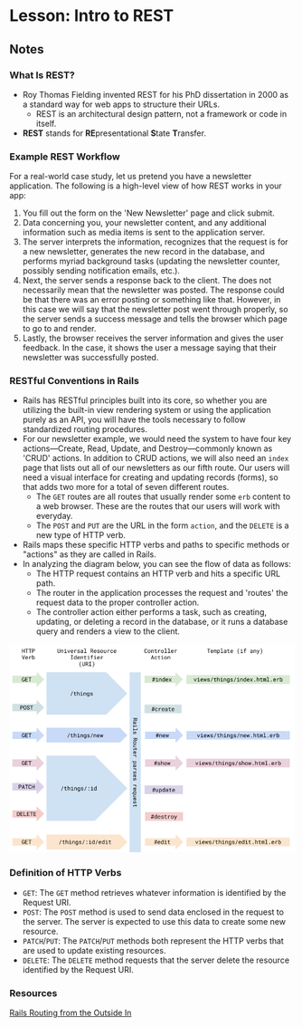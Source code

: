 # Lesson: Intro to REST

## Notes

### What Is REST?

- Roy Thomas Fielding invented REST for his PhD dissertation in 2000 as a standard way for web apps to structure their URLs.
  - REST is an architectural design pattern, not a framework or code in itself.
- **REST** stands for **RE**presentational **S**tate **T**ransfer.

### Example REST Workflow

For a real-world case study, let us pretend you have a newsletter application. The following is a high-level view of how REST works in your app:

1. You fill out the form on the 'New Newsletter' page and click submit.
2. Data concerning you, your newsletter content, and any additional information such as media items is sent to the application server.
3. The server interprets the information, recognizes that the request is for a new newsletter, generates the new record in the database, and performs myriad background tasks (updating the newsletter counter, possibly sending notification emails, etc.).
4. Next, the server sends a response back to the client. The does not necessarily mean that the newsletter was posted. The response could be that there was an error posting or something like that. However, in this case we will say that the newsletter post went through properly, so the server sends a success message and tells the browser which page to go to and render.
5. Lastly, the browser receives the server information and gives the user feedback. In the case, it shows the user a message saying that their newsletter was successfully posted.

### RESTful Conventions in Rails

- Rails has RESTful principles built into its core, so whether you are utilizing the built-in view rendering system or using the application purely as an API, you will have the tools necessary to follow standardized routing procedures.
- For our newsletter example, we would need the system to have four key actions—Create, Read, Update, and Destroy—commonly known as 'CRUD' actions. In addition to CRUD actions, we will also need an `index` page that lists out all of our newsletters as our fifth route. Our users will need a visual interface for creating and updating records (forms), so that adds two more for a total of seven different routes.
  - The `GET` routes are all routes that usually render some `erb` content to a web browser. These are the routes that our users will work with everyday.
  - The `POST` and `PUT` are the URL in the form `action`, and the `DELETE` is a new type of HTTP verb.
- Rails maps these specific HTTP verbs and paths to specific methods or "actions" as they are called in Rails.
- In analyzing the diagram below, you can see the flow of data as follows:
  - The HTTP request contains an HTTP verb and hits a specific URL path.
  - The router in the application processes the request and 'routes' the request data to the proper controller action.
  - The controller action either performs a task, such as creating, updating, or deleting a record in the database, or it runs a database query and renders a view to the client.

![RESTful routing diagram](https://github.com/meg-gutshall/flatiron-curriculum-notes/blob/master/public/images/rails/rails_routes.png)

### Definition of HTTP Verbs

- `GET`: The `GET` method retrieves whatever information is identified by the Request URI.
- `POST`: The `POST` method is used to send data enclosed in the request to the server. The server is expected to use this data to create some new resource.
- `PATCH`/`PUT`: The `PATCH`/`PUT` methods both represent the HTTP verbs that are used to update existing resources.
- `DELETE`: The `DELETE` method requests that the server delete the resource identified by the Request URI.

### Resources

[Rails Routing from the Outside In](https://guides.rubyonrails.org/routing.html)